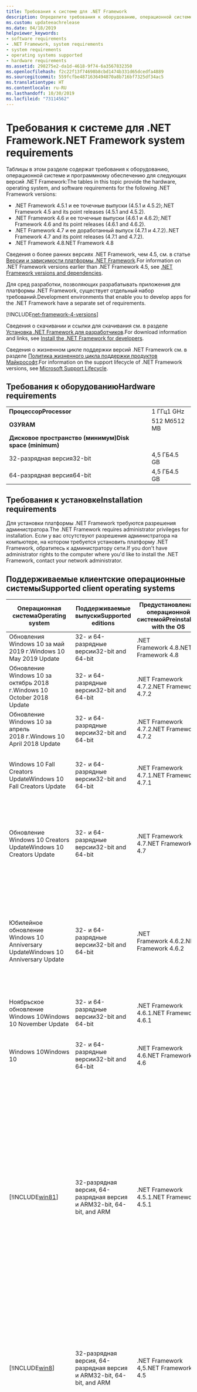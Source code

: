 ```yaml
---
title: Требования к системе для .NET Framework
description: Определите требования к оборудованию, операционной системе и программному обеспечению для установки .NET Framework 4.5 и более поздних версий.
ms.custom: updateeachrelease
ms.date: 04/18/2019
helpviewer_keywords:
- software requirements
- .NET Framework, system requirements
- system requirements
- operating systems supported
- hardware requirements
ms.assetid: 298275e2-da1d-4618-9f74-6a3567832350
ms.openlocfilehash: f2c22f13f74698b8cbd1474b331d65dcedfa4889
ms.sourcegitcommit: 559fcfbe4871636494870a8b716bf7325df34ac5
ms.translationtype: HT
ms.contentlocale: ru-RU
ms.lasthandoff: 10/30/2019
ms.locfileid: "73114562"
---
```

# <a name="net-framework-system-requirements"></a><span data-ttu-id="18835-103">Требования к системе для .NET Framework</span><span class="sxs-lookup"><span data-stu-id="18835-103">.NET Framework system requirements</span></span>

<span data-ttu-id="18835-104">Таблицы в этом разделе содержат требования к оборудованию, операционной системе и программному обеспечению для следующих версий .NET Framework:</span><span class="sxs-lookup"><span data-stu-id="18835-104">The tables in this topic provide the hardware, operating system, and software requirements for the following .NET Framework versions:</span></span>

- <span data-ttu-id="18835-105">.NET Framework 4.5.1 и ее точечные выпуски (4.5.1 и 4.5.2);</span><span class="sxs-lookup"><span data-stu-id="18835-105">.NET Framework 4.5 and its point releases (4.5.1 and 4.5.2).</span></span>
- <span data-ttu-id="18835-106">.NET Framework 4.6 и ее точечные выпуски (4.6.1 и 4.6.2);</span><span class="sxs-lookup"><span data-stu-id="18835-106">.NET Framework 4.6 and its point releases (4.6.1 and 4.6.2).</span></span>
- <span data-ttu-id="18835-107">.NET Framework 4.7 и ее доработанный выпуск (4.7.1 и 4.7.2).</span><span class="sxs-lookup"><span data-stu-id="18835-107">.NET Framework 4.7 and its point releases (4.7.1 and 4.7.2).</span></span>
- <span data-ttu-id="18835-108">.NET Framework 4.8</span><span class="sxs-lookup"><span data-stu-id="18835-108">.NET Framework 4.8</span></span>

<span data-ttu-id="18835-109">Сведения о более ранних версиях .NET Framework, чем 4.5, см. в статье [Версии и зависимости платформы .NET Framework](../migration-guide/versions-and-dependencies.md).</span><span class="sxs-lookup"><span data-stu-id="18835-109">For information on .NET Framework versions earlier than .NET Framework 4.5, see [.NET Framework versions and dependencies](../migration-guide/versions-and-dependencies.md).</span></span>

<span data-ttu-id="18835-110">Для сред разработки, позволяющих разрабатывать приложения для платформы .NET Framework, существует отдельный набор требований.</span><span class="sxs-lookup"><span data-stu-id="18835-110">Development environments that enable you to develop apps for the .NET Framework have a separate set of requirements.</span></span>

[!INCLUDE[net-framework-4-versions](../../../includes/net-framework-4x-versions.md)]

<span data-ttu-id="18835-111">Сведения о скачивании и ссылки для скачивания см. в разделе [Установка .NET Framework для разработчиков](../install/guide-for-developers.md).</span><span class="sxs-lookup"><span data-stu-id="18835-111">For download information and links, see [Install the .NET Framework for developers](../install/guide-for-developers.md).</span></span>

<span data-ttu-id="18835-112">Сведения о жизненном цикле поддержки версий .NET Framework см. в разделе [Политика жизненного цикла поддержки продуктов Майкрософт](https://support.microsoft.com/lifecycle/search?sort=PN&alpha=Microsoft%20.NET%20Framework&Filter=FilterNO).</span><span class="sxs-lookup"><span data-stu-id="18835-112">For information on the support lifecycle of .NET Framework versions, see [Microsoft Support Lifecycle](https://support.microsoft.com/lifecycle/search?sort=PN&alpha=Microsoft%20.NET%20Framework&Filter=FilterNO).</span></span>

## <a name="hardware-requirements"></a><span data-ttu-id="18835-113">Требования к оборудованию</span><span class="sxs-lookup"><span data-stu-id="18835-113">Hardware requirements</span></span>

|                          |        |
| ------------------------ | ------ |
| <span data-ttu-id="18835-114">**Процессор**</span><span class="sxs-lookup"><span data-stu-id="18835-114">**Processor**</span></span>            | <span data-ttu-id="18835-115">1 ГГц</span><span class="sxs-lookup"><span data-stu-id="18835-115">1 GHz</span></span>  |
| <span data-ttu-id="18835-116">**ОЗУ**</span><span class="sxs-lookup"><span data-stu-id="18835-116">**RAM**</span></span>                  | <span data-ttu-id="18835-117">512 Мб</span><span class="sxs-lookup"><span data-stu-id="18835-117">512 MB</span></span> |
| <span data-ttu-id="18835-118">**Дисковое пространство (минимум)**</span><span class="sxs-lookup"><span data-stu-id="18835-118">**Disk space (minimum)**</span></span> |        |
| <span data-ttu-id="18835-119">32-разрядная версия</span><span class="sxs-lookup"><span data-stu-id="18835-119">32-bit</span></span>                   | <span data-ttu-id="18835-120">4,5 ГБ</span><span class="sxs-lookup"><span data-stu-id="18835-120">4.5 GB</span></span> |
| <span data-ttu-id="18835-121">64-разрядная версия</span><span class="sxs-lookup"><span data-stu-id="18835-121">64-bit</span></span>                   | <span data-ttu-id="18835-122">4,5 ГБ</span><span class="sxs-lookup"><span data-stu-id="18835-122">4.5 GB</span></span> |

## <a name="installation-requirements"></a><span data-ttu-id="18835-123">Требования к установке</span><span class="sxs-lookup"><span data-stu-id="18835-123">Installation requirements</span></span>

<span data-ttu-id="18835-124">Для установки платформы .NET Framework требуются разрешения администратора.</span><span class="sxs-lookup"><span data-stu-id="18835-124">The .NET Framework requires administrator privileges for installation.</span></span> <span data-ttu-id="18835-125">Если у вас отсутствуют разрешения администратора на компьютере, на котором требуется установить платформу .NET Framework, обратитесь к администратору сети.</span><span class="sxs-lookup"><span data-stu-id="18835-125">If you don't have administrator rights to the computer where you'd like to install the .NET Framework, contact your network administrator.</span></span>

## <a name="supported-client-operating-systems"></a><span data-ttu-id="18835-126">Поддерживаемые клиентские операционные системы</span><span class="sxs-lookup"><span data-stu-id="18835-126">Supported client operating systems</span></span>

| <span data-ttu-id="18835-127">Операционная система</span><span class="sxs-lookup"><span data-stu-id="18835-127">Operating system</span></span> | <span data-ttu-id="18835-128">Поддерживаемые выпуски</span><span class="sxs-lookup"><span data-stu-id="18835-128">Supported editions</span></span> | <span data-ttu-id="18835-129">Предустановлена с операционной системой</span><span class="sxs-lookup"><span data-stu-id="18835-129">Preinstalled with the OS</span></span> | <span data-ttu-id="18835-130">Может устанавливаться отдельно</span><span class="sxs-lookup"><span data-stu-id="18835-130">Installable separately</span></span> |
| ---------------- | ------------------ | ------------------------ | ---------------------- |
| <span data-ttu-id="18835-131">Обновления Windows 10 за май 2019 г.</span><span class="sxs-lookup"><span data-stu-id="18835-131">Windows 10 May 2019 Update</span></span> | <span data-ttu-id="18835-132">32- и 64-разрядные версии</span><span class="sxs-lookup"><span data-stu-id="18835-132">32-bit and 64-bit</span></span> | <span data-ttu-id="18835-133">.NET Framework 4.8</span><span class="sxs-lookup"><span data-stu-id="18835-133">.NET Framework 4.8</span></span> | -- |
| <span data-ttu-id="18835-134">Обновление Windows 10 за октябрь 2018 г.</span><span class="sxs-lookup"><span data-stu-id="18835-134">Windows 10 October 2018 Update</span></span> | <span data-ttu-id="18835-135">32- и 64-разрядные версии</span><span class="sxs-lookup"><span data-stu-id="18835-135">32-bit and 64-bit</span></span> | <span data-ttu-id="18835-136">.NET Framework 4.7.2</span><span class="sxs-lookup"><span data-stu-id="18835-136">.NET Framework 4.7.2</span></span> | <span data-ttu-id="18835-137">.NET Framework 4.8</span><span class="sxs-lookup"><span data-stu-id="18835-137">.NET Framework 4.8</span></span> |
| <span data-ttu-id="18835-138">Обновление Windows 10 за апрель 2018 г.</span><span class="sxs-lookup"><span data-stu-id="18835-138">Windows 10 April 2018 Update</span></span> | <span data-ttu-id="18835-139">32- и 64-разрядные версии</span><span class="sxs-lookup"><span data-stu-id="18835-139">32-bit and 64-bit</span></span> | <span data-ttu-id="18835-140">.NET Framework 4.7.2</span><span class="sxs-lookup"><span data-stu-id="18835-140">.NET Framework 4.7.2</span></span> |<span data-ttu-id="18835-141">.NET Framework 4.8</span><span class="sxs-lookup"><span data-stu-id="18835-141">.NET Framework 4.8</span></span>|
| <span data-ttu-id="18835-142">Windows 10 Fall Creators Update</span><span class="sxs-lookup"><span data-stu-id="18835-142">Windows 10 Fall Creators Update</span></span> | <span data-ttu-id="18835-143">32- и 64-разрядные версии</span><span class="sxs-lookup"><span data-stu-id="18835-143">32-bit and 64-bit</span></span> | <span data-ttu-id="18835-144">.NET Framework 4.7.1</span><span class="sxs-lookup"><span data-stu-id="18835-144">.NET Framework 4.7.1</span></span> | <span data-ttu-id="18835-145">.NET Framework 4.7.2</span><span class="sxs-lookup"><span data-stu-id="18835-145">.NET Framework 4.7.2</span></span><br/><br/><span data-ttu-id="18835-146">.NET Framework 4.8</span><span class="sxs-lookup"><span data-stu-id="18835-146">.NET Framework 4.8</span></span> |
| <span data-ttu-id="18835-147">Обновление Windows 10 Creators Update</span><span class="sxs-lookup"><span data-stu-id="18835-147">Windows 10 Creators Update</span></span> | <span data-ttu-id="18835-148">32- и 64-разрядные версии</span><span class="sxs-lookup"><span data-stu-id="18835-148">32-bit and 64-bit</span></span> | <span data-ttu-id="18835-149">.NET Framework 4.7</span><span class="sxs-lookup"><span data-stu-id="18835-149">.NET Framework 4.7</span></span> | <span data-ttu-id="18835-150">.NET Framework 4.7.1</span><span class="sxs-lookup"><span data-stu-id="18835-150">.NET Framework 4.7.1</span></span><br/><br/><span data-ttu-id="18835-151">.NET Framework 4.7.2</span><span class="sxs-lookup"><span data-stu-id="18835-151">.NET Framework 4.7.2</span></span><br/><br/><span data-ttu-id="18835-152">.NET Framework 4.8</span><span class="sxs-lookup"><span data-stu-id="18835-152">.NET Framework 4.8</span></span> |
| <span data-ttu-id="18835-153">Юбилейное обновление Windows 10 Anniversary Update</span><span class="sxs-lookup"><span data-stu-id="18835-153">Windows 10 Anniversary Update</span></span> | <span data-ttu-id="18835-154">32- и 64-разрядные версии</span><span class="sxs-lookup"><span data-stu-id="18835-154">32-bit and 64-bit</span></span> | <span data-ttu-id="18835-155">.NET Framework 4.6.2</span><span class="sxs-lookup"><span data-stu-id="18835-155">.NET Framework 4.6.2</span></span> |<span data-ttu-id="18835-156">.NET Framework 4.7</span><span class="sxs-lookup"><span data-stu-id="18835-156">.NET Framework 4.7</span></span><br/><br/><span data-ttu-id="18835-157">.NET Framework 4.7.1</span><span class="sxs-lookup"><span data-stu-id="18835-157">.NET Framework 4.7.1</span></span><br/><br/><span data-ttu-id="18835-158">.NET Framework 4.7.2</span><span class="sxs-lookup"><span data-stu-id="18835-158">.NET Framework 4.7.2</span></span><br/><br/><span data-ttu-id="18835-159">.NET Framework 4.8</span><span class="sxs-lookup"><span data-stu-id="18835-159">.NET Framework 4.8</span></span>  |
| <span data-ttu-id="18835-160">Ноябрьское обновление Windows 10</span><span class="sxs-lookup"><span data-stu-id="18835-160">Windows 10 November Update</span></span> | <span data-ttu-id="18835-161">32- и 64-разрядные версии</span><span class="sxs-lookup"><span data-stu-id="18835-161">32-bit and 64-bit</span></span> | <span data-ttu-id="18835-162">.NET Framework 4.6.1</span><span class="sxs-lookup"><span data-stu-id="18835-162">.NET Framework 4.6.1</span></span> | <span data-ttu-id="18835-163">.NET Framework 4.6.2</span><span class="sxs-lookup"><span data-stu-id="18835-163">.NET Framework 4.6.2</span></span> |
| <span data-ttu-id="18835-164">Windows 10</span><span class="sxs-lookup"><span data-stu-id="18835-164">Windows 10</span></span> | <span data-ttu-id="18835-165">32- и 64-разрядные версии</span><span class="sxs-lookup"><span data-stu-id="18835-165">32-bit and 64-bit</span></span> | <span data-ttu-id="18835-166">.NET Framework 4.6</span><span class="sxs-lookup"><span data-stu-id="18835-166">.NET Framework 4.6</span></span> | <span data-ttu-id="18835-167">.NET Framework 4.6.1</span><span class="sxs-lookup"><span data-stu-id="18835-167">.NET Framework 4.6.1</span></span> <br/><br/> <span data-ttu-id="18835-168">.NET Framework 4.6.2</span><span class="sxs-lookup"><span data-stu-id="18835-168">.NET Framework 4.6.2</span></span> |
| [!INCLUDE[win81](../../../includes/win81-md.md)] | <span data-ttu-id="18835-169">32-разрядная версия, 64-разрядная версия и ARM</span><span class="sxs-lookup"><span data-stu-id="18835-169">32-bit, 64-bit, and ARM</span></span> | <span data-ttu-id="18835-170">.NET Framework 4.5.1</span><span class="sxs-lookup"><span data-stu-id="18835-170">.NET Framework 4.5.1</span></span> | <span data-ttu-id="18835-171">.NET Framework 4.5.2</span><span class="sxs-lookup"><span data-stu-id="18835-171">.NET Framework 4.5.2</span></span><br /><br /> <span data-ttu-id="18835-172">.NET Framework 4.6</span><span class="sxs-lookup"><span data-stu-id="18835-172">.NET Framework 4.6</span></span><br /><br /> <span data-ttu-id="18835-173">.NET Framework 4.6.1</span><span class="sxs-lookup"><span data-stu-id="18835-173">.NET Framework 4.6.1</span></span><br /><br /> <span data-ttu-id="18835-174">.NET Framework 4.6.2</span><span class="sxs-lookup"><span data-stu-id="18835-174">.NET Framework 4.6.2</span></span><br /><br /><span data-ttu-id="18835-175">.NET Framework 4.7</span><span class="sxs-lookup"><span data-stu-id="18835-175">.NET Framework 4.7</span></span><br/><br/><span data-ttu-id="18835-176">.NET Framework 4.7.1</span><span class="sxs-lookup"><span data-stu-id="18835-176">.NET Framework 4.7.1</span></span><br/><br/><span data-ttu-id="18835-177">.NET Framework 4.7.2</span><span class="sxs-lookup"><span data-stu-id="18835-177">.NET Framework 4.7.2</span></span><br/><br/><span data-ttu-id="18835-178">.NET Framework 4.8</span><span class="sxs-lookup"><span data-stu-id="18835-178">.NET Framework 4.8</span></span> |
| [!INCLUDE[win8](../../../includes/win8-md.md)] | <span data-ttu-id="18835-179">32-разрядная версия, 64-разрядная версия и ARM</span><span class="sxs-lookup"><span data-stu-id="18835-179">32-bit, 64-bit, and ARM</span></span> | <span data-ttu-id="18835-180">.NET Framework 4,5</span><span class="sxs-lookup"><span data-stu-id="18835-180">.NET Framework 4.5</span></span> | <span data-ttu-id="18835-181">.NET Framework 4.5.1</span><span class="sxs-lookup"><span data-stu-id="18835-181">.NET Framework 4.5.1</span></span><br /><br /><span data-ttu-id="18835-182">.NET Framework 4.5.2</span><span class="sxs-lookup"><span data-stu-id="18835-182">.NET Framework 4.5.2</span></span><br /><br /> <span data-ttu-id="18835-183">.NET Framework 4.6</span><span class="sxs-lookup"><span data-stu-id="18835-183">.NET Framework 4.6</span></span><br /><br /> <span data-ttu-id="18835-184">.NET Framework 4.6.1</span><span class="sxs-lookup"><span data-stu-id="18835-184">.NET Framework 4.6.1</span></span> |
| <span data-ttu-id="18835-185">Windows 7 SP1</span><span class="sxs-lookup"><span data-stu-id="18835-185">Windows 7 SP1</span></span>|<span data-ttu-id="18835-186">32- и 64-разрядные версии</span><span class="sxs-lookup"><span data-stu-id="18835-186">32-bit and 64-bit</span></span> | -- | <span data-ttu-id="18835-187">.NET Framework 4</span><span class="sxs-lookup"><span data-stu-id="18835-187">.NET Framework 4</span></span><br /><br /> <span data-ttu-id="18835-188">.NET Framework 4,5</span><span class="sxs-lookup"><span data-stu-id="18835-188">.NET Framework 4.5</span></span><br /><br /> <span data-ttu-id="18835-189">.NET Framework 4.5.1</span><span class="sxs-lookup"><span data-stu-id="18835-189">.NET Framework 4.5.1</span></span><br /><br /> <span data-ttu-id="18835-190">.NET Framework 4.5.2</span><span class="sxs-lookup"><span data-stu-id="18835-190">.NET Framework 4.5.2</span></span><br /><br /> <span data-ttu-id="18835-191">.NET Framework 4.6</span><span class="sxs-lookup"><span data-stu-id="18835-191">.NET Framework 4.6</span></span><br /><br /> <span data-ttu-id="18835-192">.NET Framework 4.6.1</span><span class="sxs-lookup"><span data-stu-id="18835-192">.NET Framework 4.6.1</span></span><br /><br /> <span data-ttu-id="18835-193">.NET Framework 4.6.2</span><span class="sxs-lookup"><span data-stu-id="18835-193">.NET Framework 4.6.2</span></span><br /><br /><span data-ttu-id="18835-194">.NET Framework 4.7</span><span class="sxs-lookup"><span data-stu-id="18835-194">.NET Framework 4.7</span></span><br/><br/><span data-ttu-id="18835-195">.NET Framework 4.7.1</span><span class="sxs-lookup"><span data-stu-id="18835-195">.NET Framework 4.7.1</span></span><br/><br/><span data-ttu-id="18835-196">.NET Framework 4.7.2</span><span class="sxs-lookup"><span data-stu-id="18835-196">.NET Framework 4.7.2</span></span><br/><br/><span data-ttu-id="18835-197">.NET Framework 4.8</span><span class="sxs-lookup"><span data-stu-id="18835-197">.NET Framework 4.8</span></span> |
| <span data-ttu-id="18835-198">Windows Vista SP2</span><span class="sxs-lookup"><span data-stu-id="18835-198">Windows Vista SP2</span></span>|<span data-ttu-id="18835-199">32- и 64-разрядные версии</span><span class="sxs-lookup"><span data-stu-id="18835-199">32-bit and 64-bit</span></span> | -- | <span data-ttu-id="18835-200">.NET Framework 4</span><span class="sxs-lookup"><span data-stu-id="18835-200">.NET Framework 4</span></span><br /><br /> <span data-ttu-id="18835-201">.NET Framework 4,5</span><span class="sxs-lookup"><span data-stu-id="18835-201">.NET Framework 4.5</span></span><br /><br /> <span data-ttu-id="18835-202">.NET Framework 4.5.1</span><span class="sxs-lookup"><span data-stu-id="18835-202">.NET Framework 4.5.1</span></span><br /><br /> <span data-ttu-id="18835-203">.NET Framework 4.5.2</span><span class="sxs-lookup"><span data-stu-id="18835-203">.NET Framework 4.5.2</span></span><br /><br /> <span data-ttu-id="18835-204">.NET Framework 4.6</span><span class="sxs-lookup"><span data-stu-id="18835-204">.NET Framework 4.6</span></span> |
| <span data-ttu-id="18835-205">Windows XP</span><span class="sxs-lookup"><span data-stu-id="18835-205">Windows XP</span></span> |<span data-ttu-id="18835-206">32- и 64-разрядные версии</span><span class="sxs-lookup"><span data-stu-id="18835-206">32-bit and 64-bit</span></span> | -- | <span data-ttu-id="18835-207">.NET Framework 4</span><span class="sxs-lookup"><span data-stu-id="18835-207">.NET Framework 4</span></span> |

 <span data-ttu-id="18835-208">**Примечания.**</span><span class="sxs-lookup"><span data-stu-id="18835-208">**Notes:**</span></span>

- <span data-ttu-id="18835-209">В системах Windows 7 платформе .NET Framework требуется пакет обновления 1 (SP1) для Windows 7.</span><span class="sxs-lookup"><span data-stu-id="18835-209">On Windows 7 systems, the .NET Framework requires Windows 7 SP1.</span></span> <span data-ttu-id="18835-210">Если вы используете Windows 7 и еще не установили пакет обновления 1 (SP1), это необходимо сделать перед установкой платформы .NET Framework.</span><span class="sxs-lookup"><span data-stu-id="18835-210">If you're on Windows 7 and haven't yet installed Service Pack 1, you need to do so before installing the .NET Framework.</span></span>

- <span data-ttu-id="18835-211">.NET Framework 4.5 поддерживается в среде предустановки Windows.</span><span class="sxs-lookup"><span data-stu-id="18835-211">.NET Framework 4.5 is supported on the Windows Preinstallation Environment (Windows PE).</span></span> <span data-ttu-id="18835-212">(за исключением некоторых функций).</span><span class="sxs-lookup"><span data-stu-id="18835-212">Not all features are supported on Windows PE.</span></span>

- <span data-ttu-id="18835-213">.NET Framework 4 также поддерживает платформу IA64.</span><span class="sxs-lookup"><span data-stu-id="18835-213">.NET Framework 4 also supports the IA64 platform.</span></span>

- <span data-ttu-id="18835-214">Для обеспечения оптимального уровня совместимости и безопасности на всех платформах рекомендуется установить последнюю версию пакета обновления Windows и все критические обновления, доступные на [веб-сайте Центра обновления Windows](https://go.microsoft.com/fwlink/?LinkId=168461).</span><span class="sxs-lookup"><span data-stu-id="18835-214">For all platforms, we recommend that you upgrade to the latest Windows Service Pack and install critical updates available from the [Windows Update website](https://go.microsoft.com/fwlink/?LinkId=168461) to ensure the best compatibility and security.</span></span>

- <span data-ttu-id="18835-215">В 64-разрядных операционных системах платформа .NET Framework поддерживает как среду WOW64 (32-разрядная обработка на 64-разрядном компьютере), так и собственную 64-разрядную обработку.</span><span class="sxs-lookup"><span data-stu-id="18835-215">On 64-bit operating systems, the .NET Framework supports both WOW64 (32-bit processing on a 64-bit machine) and| native 64-bit processing.</span></span>

## <a name="supported-server-operating-systems"></a><span data-ttu-id="18835-216">Поддерживаемые серверные операционные системы</span><span class="sxs-lookup"><span data-stu-id="18835-216">Supported server operating systems</span></span>

| <span data-ttu-id="18835-217">Операционная система</span><span class="sxs-lookup"><span data-stu-id="18835-217">Operating system</span></span> | <span data-ttu-id="18835-218">Поддерживаемые выпуски</span><span class="sxs-lookup"><span data-stu-id="18835-218">Supported editions</span></span> | <span data-ttu-id="18835-219">Предустановлена с операционной системой</span><span class="sxs-lookup"><span data-stu-id="18835-219">Preinstalled with the OS</span></span> | <span data-ttu-id="18835-220">Может устанавливаться отдельно</span><span class="sxs-lookup"><span data-stu-id="18835-220">Installable separately</span></span> |
| ---------------- | ------------------ | ------------------------ | ---------------------- |
| <span data-ttu-id="18835-221">Windows Server 2019</span><span class="sxs-lookup"><span data-stu-id="18835-221">Windows Server 2019</span></span> | <span data-ttu-id="18835-222">64-разрядная версия</span><span class="sxs-lookup"><span data-stu-id="18835-222">64-bit</span></span> | <span data-ttu-id="18835-223">.NET Framework 4.7.2</span><span class="sxs-lookup"><span data-stu-id="18835-223">.NET Framework 4.7.2</span></span> | <span data-ttu-id="18835-224">.NET Framework 4.8</span><span class="sxs-lookup"><span data-stu-id="18835-224">.NET Framework 4.8</span></span> |
| <span data-ttu-id="18835-225">Windows Server, версия 1809</span><span class="sxs-lookup"><span data-stu-id="18835-225">Windows Server, version 1809</span></span> | <span data-ttu-id="18835-226">64-разрядная версия</span><span class="sxs-lookup"><span data-stu-id="18835-226">64-bit</span></span> | <span data-ttu-id="18835-227">.NET Framework 4.7.2</span><span class="sxs-lookup"><span data-stu-id="18835-227">.NET Framework 4.7.2</span></span> | <span data-ttu-id="18835-228">.NET Framework 4.8</span><span class="sxs-lookup"><span data-stu-id="18835-228">.NET Framework 4.8</span></span> |
| <span data-ttu-id="18835-229">Windows Server, версия 1803</span><span class="sxs-lookup"><span data-stu-id="18835-229">Windows Server, version 1803</span></span> | <span data-ttu-id="18835-230">64-разрядная версия</span><span class="sxs-lookup"><span data-stu-id="18835-230">64-bit</span></span> | <span data-ttu-id="18835-231">.NET Framework 4.7.2</span><span class="sxs-lookup"><span data-stu-id="18835-231">.NET Framework 4.7.2</span></span> | <span data-ttu-id="18835-232">.NET Framework 4.8</span><span class="sxs-lookup"><span data-stu-id="18835-232">.NET Framework 4.8</span></span> |
| <span data-ttu-id="18835-233">Windows Server, версия 1709</span><span class="sxs-lookup"><span data-stu-id="18835-233">Windows Server, version 1709</span></span> | <span data-ttu-id="18835-234">64-разрядная версия</span><span class="sxs-lookup"><span data-stu-id="18835-234">64-bit</span></span> | <span data-ttu-id="18835-235">.NET Framework 4.7.1</span><span class="sxs-lookup"><span data-stu-id="18835-235">.NET Framework 4.7.1</span></span> | <span data-ttu-id="18835-236">.NET Framework 4.7.2</span><span class="sxs-lookup"><span data-stu-id="18835-236">.NET Framework 4.7.2</span></span>|
| <span data-ttu-id="18835-237">Windows Server 2016</span><span class="sxs-lookup"><span data-stu-id="18835-237">Windows Server 2016</span></span> | <span data-ttu-id="18835-238">64-разрядная версия</span><span class="sxs-lookup"><span data-stu-id="18835-238">64-bit</span></span> | <span data-ttu-id="18835-239">.NET Framework 4.6.2</span><span class="sxs-lookup"><span data-stu-id="18835-239">.NET Framework 4.6.2</span></span> | <span data-ttu-id="18835-240">.NET Framework 4.7</span><span class="sxs-lookup"><span data-stu-id="18835-240">.NET Framework 4.7</span></span><br/><br/> <span data-ttu-id="18835-241">.NET Framework 4.7.1</span><span class="sxs-lookup"><span data-stu-id="18835-241">.NET Framework 4.7.1</span></span><br/><br/><span data-ttu-id="18835-242">.NET Framework 4.7.2</span><span class="sxs-lookup"><span data-stu-id="18835-242">.NET Framework 4.7.2</span></span><br/><br/><span data-ttu-id="18835-243">.NET Framework 4.8</span><span class="sxs-lookup"><span data-stu-id="18835-243">.NET Framework 4.8</span></span> |
| <span data-ttu-id="18835-244">Windows Server 2012 R2</span><span class="sxs-lookup"><span data-stu-id="18835-244">Windows Server 2012 R2</span></span> | <span data-ttu-id="18835-245">64-разрядная версия</span><span class="sxs-lookup"><span data-stu-id="18835-245">64-bit</span></span> | <span data-ttu-id="18835-246">.NET Framework 4.5.1</span><span class="sxs-lookup"><span data-stu-id="18835-246">.NET Framework 4.5.1</span></span> | <span data-ttu-id="18835-247">.NET Framework 4.5.2</span><span class="sxs-lookup"><span data-stu-id="18835-247">.NET Framework 4.5.2</span></span><br /><br /> <span data-ttu-id="18835-248">.NET Framework 4.6</span><span class="sxs-lookup"><span data-stu-id="18835-248">.NET Framework 4.6</span></span><br /><br /> <span data-ttu-id="18835-249">.NET Framework 4.6.1</span><span class="sxs-lookup"><span data-stu-id="18835-249">.NET Framework 4.6.1</span></span><br /><br /> <span data-ttu-id="18835-250">.NET Framework 4.6.2</span><span class="sxs-lookup"><span data-stu-id="18835-250">.NET Framework 4.6.2</span></span><br /><br /><span data-ttu-id="18835-251">.NET Framework 4.7</span><span class="sxs-lookup"><span data-stu-id="18835-251">.NET Framework 4.7</span></span><br/><br/> <span data-ttu-id="18835-252">.NET Framework 4.7.1</span><span class="sxs-lookup"><span data-stu-id="18835-252">.NET Framework 4.7.1</span></span><br/><br/><span data-ttu-id="18835-253">.NET Framework 4.7.2</span><span class="sxs-lookup"><span data-stu-id="18835-253">.NET Framework 4.7.2</span></span><br/><br/><span data-ttu-id="18835-254">.NET Framework 4.8</span><span class="sxs-lookup"><span data-stu-id="18835-254">.NET Framework 4.8</span></span> |
| <span data-ttu-id="18835-255">Windows Server 2012 (64-разрядный выпуск)</span><span class="sxs-lookup"><span data-stu-id="18835-255">Windows Server 2012 (64-bit edition)</span></span> | <span data-ttu-id="18835-256">64-разрядная версия</span><span class="sxs-lookup"><span data-stu-id="18835-256">64-bit</span></span>| <span data-ttu-id="18835-257">.NET Framework 4,5</span><span class="sxs-lookup"><span data-stu-id="18835-257">.NET Framework 4.5</span></span> | <span data-ttu-id="18835-258">.NET Framework 4.5.1</span><span class="sxs-lookup"><span data-stu-id="18835-258">.NET Framework 4.5.1</span></span><br /><br /> <span data-ttu-id="18835-259">.NET Framework 4.5.2</span><span class="sxs-lookup"><span data-stu-id="18835-259">.NET Framework 4.5.2</span></span><br /><br /> <span data-ttu-id="18835-260">.NET Framework 4.6</span><span class="sxs-lookup"><span data-stu-id="18835-260">.NET Framework 4.6</span></span><br /><br /> <span data-ttu-id="18835-261">.NET Framework 4.6.1</span><span class="sxs-lookup"><span data-stu-id="18835-261">.NET Framework 4.6.1</span></span><br /><br /> <span data-ttu-id="18835-262">.NET Framework 4.6.2</span><span class="sxs-lookup"><span data-stu-id="18835-262">.NET Framework 4.6.2</span></span><br /><br /><span data-ttu-id="18835-263">.NET Framework 4.7</span><span class="sxs-lookup"><span data-stu-id="18835-263">.NET Framework 4.7</span></span><br/><br/><span data-ttu-id="18835-264">.NET Framework 4.7.1</span><span class="sxs-lookup"><span data-stu-id="18835-264">.NET Framework 4.7.1</span></span><br/><br/><span data-ttu-id="18835-265">.NET Framework 4.7.2</span><span class="sxs-lookup"><span data-stu-id="18835-265">.NET Framework 4.7.2</span></span><br/><br/><span data-ttu-id="18835-266">.NET Framework 4.8</span><span class="sxs-lookup"><span data-stu-id="18835-266">.NET Framework 4.8</span></span> |
| <span data-ttu-id="18835-267">Windows Server 2008 R2 с пакетом обновления 1 (SP1)</span><span class="sxs-lookup"><span data-stu-id="18835-267">Windows Server 2008 R2 SP1</span></span>|<span data-ttu-id="18835-268">64-разрядная версия</span><span class="sxs-lookup"><span data-stu-id="18835-268">64-bit</span></span> | -- | <span data-ttu-id="18835-269">.NET Framework 4</span><span class="sxs-lookup"><span data-stu-id="18835-269">.NET Framework 4</span></span><br /><br /> <span data-ttu-id="18835-270">.NET Framework 4,5</span><span class="sxs-lookup"><span data-stu-id="18835-270">.NET Framework 4.5</span></span><br /><br /> <span data-ttu-id="18835-271">.NET Framework 4.5.1</span><span class="sxs-lookup"><span data-stu-id="18835-271">.NET Framework 4.5.1</span></span><br /><br /> <span data-ttu-id="18835-272">.NET Framework 4.5.2</span><span class="sxs-lookup"><span data-stu-id="18835-272">.NET Framework 4.5.2</span></span><br /><br /> <span data-ttu-id="18835-273">.NET Framework 4.6</span><span class="sxs-lookup"><span data-stu-id="18835-273">.NET Framework 4.6</span></span><br /><br /> <span data-ttu-id="18835-274">.NET Framework 4.6.1</span><span class="sxs-lookup"><span data-stu-id="18835-274">.NET Framework 4.6.1</span></span><br /><br /> <span data-ttu-id="18835-275">.NET Framework 4.6.2</span><span class="sxs-lookup"><span data-stu-id="18835-275">.NET Framework 4.6.2</span></span><br /><br /><span data-ttu-id="18835-276">.NET Framework 4.7</span><span class="sxs-lookup"><span data-stu-id="18835-276">.NET Framework 4.7</span></span><br/><br/><span data-ttu-id="18835-277">.NET Framework 4.7.1</span><span class="sxs-lookup"><span data-stu-id="18835-277">.NET Framework 4.7.1</span></span><br/><br/><span data-ttu-id="18835-278">.NET Framework 4.7.2</span><span class="sxs-lookup"><span data-stu-id="18835-278">.NET Framework 4.7.2</span></span><br/><br/><span data-ttu-id="18835-279">.NET Framework 4.8</span><span class="sxs-lookup"><span data-stu-id="18835-279">.NET Framework 4.8</span></span> |
| <span data-ttu-id="18835-280">Windows Server 2008 SP2</span><span class="sxs-lookup"><span data-stu-id="18835-280">Windows Server 2008 SP2</span></span>|<span data-ttu-id="18835-281">32- и 64-разрядные версии</span><span class="sxs-lookup"><span data-stu-id="18835-281">32-bit and 64-bit</span></span> | -- | <span data-ttu-id="18835-282">.NET Framework 4</span><span class="sxs-lookup"><span data-stu-id="18835-282">.NET Framework 4</span></span><br /><br /> <span data-ttu-id="18835-283">.NET Framework 4,5</span><span class="sxs-lookup"><span data-stu-id="18835-283">.NET Framework 4.5</span></span><br /><br /> <span data-ttu-id="18835-284">.NET Framework 4.5.1</span><span class="sxs-lookup"><span data-stu-id="18835-284">.NET Framework 4.5.1</span></span><br /><br /> <span data-ttu-id="18835-285">.NET Framework 4.5.2</span><span class="sxs-lookup"><span data-stu-id="18835-285">.NET Framework 4.5.2</span></span><br /><br /> <span data-ttu-id="18835-286">.NET Framework 4.6</span><span class="sxs-lookup"><span data-stu-id="18835-286">.NET Framework 4.6</span></span> |

 <span data-ttu-id="18835-287">**Примечания.**</span><span class="sxs-lookup"><span data-stu-id="18835-287">**Notes:**</span></span>

- [!INCLUDE[winserver8](../../../includes/winserver8-md.md)] <span data-ttu-id="18835-288">включает .NET Framework 4.5, поэтому установка не требуется.</span><span class="sxs-lookup"><span data-stu-id="18835-288">includes .NET Framework 4.5, so you don't have to install it separately.</span></span> <span data-ttu-id="18835-289">Аналогичным образом [!INCLUDE[winblue_server_2](../../../includes/winblue-server-2-md.md)] включает .NET Framework 4.5.1.</span><span class="sxs-lookup"><span data-stu-id="18835-289">Similarly, [!INCLUDE[winblue_server_2](../../../includes/winblue-server-2-md.md)] includes .NET Framework 4.5.1.</span></span>

- <span data-ttu-id="18835-290">.NET Framework имеет ограниченную поддержку роли Server Core с Windows Server 2008 R2 с пакетом обновления 1 (SP1) или более поздней версии.</span><span class="sxs-lookup"><span data-stu-id="18835-290">The .NET Framework has limited support for the Server Core Role with Windows Server 2008 R2 SP1 or later.</span></span> <span data-ttu-id="18835-291">Список неподдерживаемых API см. в разделе [Функции Server Core в .NET](https://docs.microsoft.com/previous-versions//dd745015(v=vs.85)).</span><span class="sxs-lookup"><span data-stu-id="18835-291">See [Server Core .NET Functionality](https://docs.microsoft.com/previous-versions//dd745015(v=vs.85)) for a list of unsupported APIs.</span></span>

- <span data-ttu-id="18835-292">Платформа .NET Framework не поддерживается в Windows Server 2008 R2 for Itanium-Based Systems.</span><span class="sxs-lookup"><span data-stu-id="18835-292">The .NET Framework isn't supported on Windows Server 2008 R2 for Itanium-Based Systems.</span></span>

- <span data-ttu-id="18835-293">В Windows Server 2008 с пакетом обновления 2 (SP2) платформа .NET Framework не поддерживается в роли Server Core.</span><span class="sxs-lookup"><span data-stu-id="18835-293">On Windows Server 2008 SP2, the .NET Framework is not supported in the Server Core Role.</span></span>

- <span data-ttu-id="18835-294">Для обеспечения оптимального уровня совместимости и безопасности на всех платформах рекомендуется установить последнюю версию пакета обновления Windows и все критические обновления, доступные на [веб-сайте Центра обновления Windows](https://go.microsoft.com/fwlink/?LinkId=168461).</span><span class="sxs-lookup"><span data-stu-id="18835-294">For all platforms, we recommend that you upgrade to the latest Windows Service Pack and critical updates available from the [Windows Update website](https://go.microsoft.com/fwlink/?LinkId=168461) to ensure the best compatibility and security.</span></span> <span data-ttu-id="18835-295">В некоторых операционных системах может потребоваться установить последний пакет обновления Windows.</span><span class="sxs-lookup"><span data-stu-id="18835-295">Installation of the latest Windows Service Pack may be required on some operating systems.</span></span>

- <span data-ttu-id="18835-296">В 64-разрядных операционных системах платформа .NET Framework поддерживает как среду WOW64 (32-разрядная обработка на 64-разрядном компьютере), так и собственную 64-разрядную обработку.</span><span class="sxs-lookup"><span data-stu-id="18835-296">On 64-bit operating systems, the .NET Framework supports both WOW64 (32-bit processing on a 64-bit machine) and native 64-bit processing.</span></span>

## <a name="see-also"></a><span data-ttu-id="18835-297">См. также</span><span class="sxs-lookup"><span data-stu-id="18835-297">See also</span></span>

- [<span data-ttu-id="18835-298">Руководство по установке</span><span class="sxs-lookup"><span data-stu-id="18835-298">Installation Guide</span></span>](../install/index.md)
- [<span data-ttu-id="18835-299">Начало работы</span><span class="sxs-lookup"><span data-stu-id="18835-299">Getting Started</span></span>](index.md)
- [<span data-ttu-id="18835-300">Устранение неполадок с заблокированными установками и удалениями .NET Framework</span><span class="sxs-lookup"><span data-stu-id="18835-300">Troubleshoot blocked .NET Framework installations and uninstallations</span></span>](../install/troubleshoot-blocked-installations-and-uninstallations.md)
